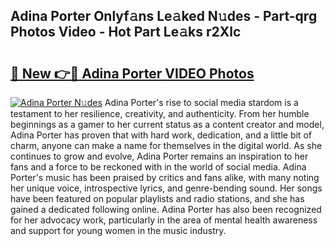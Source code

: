 ## Adina Porter Onlyf𝚊ns Le𝚊ked N𝚞des - Part-qrg Photos Video - Hot Part Le𝚊ks r2Xlc

# <h2><a href="http://ac2938.deff.icu/?id=Adina+Porter">🔗 New 👉🔴 Adina Porter VIDEO Photos</a></h2>

[![Adina Porter N𝚞des](https://i.imgur.com/rIISA9y.gif)](http://ac2938.deff.icu/?id=Adina+Porter)
Adina Porter's rise to social media stardom is a testament to her resilience, creativity, and authenticity. From her humble beginnings as a gamer to her current status as a content creator and model, Adina Porter has proven that with hard work, dedication, and a little bit of charm, anyone can make a name for themselves in the digital world. As she continues to grow and evolve, Adina Porter remains an inspiration to her fans and a force to be reckoned with in the world of social media. Adina Porter's music has been praised by critics and fans alike, with many noting her unique voice, introspective lyrics, and genre-bending sound. Her songs have been featured on popular playlists and radio stations, and she has gained a dedicated following online. Adina Porter has also been recognized for her advocacy work, particularly in the area of mental health awareness and support for young women in the music industry.

